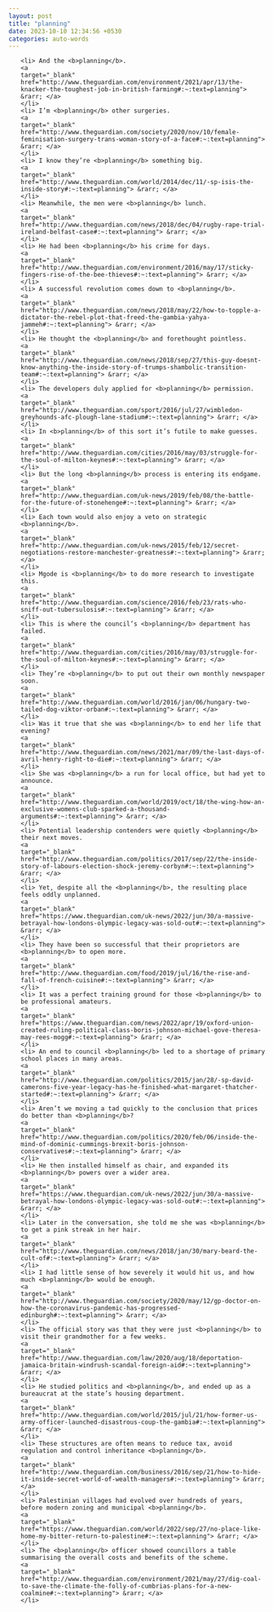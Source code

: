 ```yaml
---
layout: post
title: "planning"
date: 2023-10-10 12:34:56 +0530
categories: auto-words
---
```

<ol>

    <li> And the <b>planning</b>.
    <a 
    target="_blank" 
    href="http://www.theguardian.com/environment/2021/apr/13/the-knacker-the-toughest-job-in-british-farming#:~:text=planning"> &rarr; </a>
    </li>
    <li> I’m <b>planning</b> other surgeries.
    <a 
    target="_blank" 
    href="http://www.theguardian.com/society/2020/nov/10/female-feminisation-surgery-trans-woman-story-of-a-face#:~:text=planning"> &rarr; </a>
    </li>
    <li> I know they’re <b>planning</b> something big.
    <a 
    target="_blank" 
    href="http://www.theguardian.com/world/2014/dec/11/-sp-isis-the-inside-story#:~:text=planning"> &rarr; </a>
    </li>
    <li> Meanwhile, the men were <b>planning</b> lunch.
    <a 
    target="_blank" 
    href="http://www.theguardian.com/news/2018/dec/04/rugby-rape-trial-ireland-belfast-case#:~:text=planning"> &rarr; </a>
    </li>
    <li> He had been <b>planning</b> his crime for days.
    <a 
    target="_blank" 
    href="http://www.theguardian.com/environment/2016/may/17/sticky-fingers-rise-of-the-bee-thieves#:~:text=planning"> &rarr; </a>
    </li>
    <li> A successful revolution comes down to <b>planning</b>.
    <a 
    target="_blank" 
    href="http://www.theguardian.com/news/2018/may/22/how-to-topple-a-dictator-the-rebel-plot-that-freed-the-gambia-yahya-jammeh#:~:text=planning"> &rarr; </a>
    </li>
    <li> He thought the <b>planning</b> and forethought pointless.
    <a 
    target="_blank" 
    href="http://www.theguardian.com/news/2018/sep/27/this-guy-doesnt-know-anything-the-inside-story-of-trumps-shambolic-transition-team#:~:text=planning"> &rarr; </a>
    </li>
    <li> The developers duly applied for <b>planning</b> permission.
    <a 
    target="_blank" 
    href="http://www.theguardian.com/sport/2016/jul/27/wimbledon-greyhounds-afc-plough-lane-stadium#:~:text=planning"> &rarr; </a>
    </li>
    <li> In <b>planning</b> of this sort it’s futile to make guesses.
    <a 
    target="_blank" 
    href="http://www.theguardian.com/cities/2016/may/03/struggle-for-the-soul-of-milton-keynes#:~:text=planning"> &rarr; </a>
    </li>
    <li> But the long <b>planning</b> process is entering its endgame.
    <a 
    target="_blank" 
    href="http://www.theguardian.com/uk-news/2019/feb/08/the-battle-for-the-future-of-stonehenge#:~:text=planning"> &rarr; </a>
    </li>
    <li> Each town would also enjoy a veto on strategic <b>planning</b>.
    <a 
    target="_blank" 
    href="http://www.theguardian.com/uk-news/2015/feb/12/secret-negotiations-restore-manchester-greatness#:~:text=planning"> &rarr; </a>
    </li>
    <li> Mgode is <b>planning</b> to do more research to investigate this.
    <a 
    target="_blank" 
    href="http://www.theguardian.com/science/2016/feb/23/rats-who-sniff-out-tubersulosis#:~:text=planning"> &rarr; </a>
    </li>
    <li> This is where the council’s <b>planning</b> department has failed.
    <a 
    target="_blank" 
    href="http://www.theguardian.com/cities/2016/may/03/struggle-for-the-soul-of-milton-keynes#:~:text=planning"> &rarr; </a>
    </li>
    <li> They’re <b>planning</b> to put out their own monthly newspaper soon.
    <a 
    target="_blank" 
    href="http://www.theguardian.com/world/2016/jan/06/hungary-two-tailed-dog-viktor-orban#:~:text=planning"> &rarr; </a>
    </li>
    <li> Was it true that she was <b>planning</b> to end her life that evening?
    <a 
    target="_blank" 
    href="http://www.theguardian.com/news/2021/mar/09/the-last-days-of-avril-henry-right-to-die#:~:text=planning"> &rarr; </a>
    </li>
    <li> She was <b>planning</b> a run for local office, but had yet to announce.
    <a 
    target="_blank" 
    href="http://www.theguardian.com/world/2019/oct/18/the-wing-how-an-exclusive-womens-club-sparked-a-thousand-arguments#:~:text=planning"> &rarr; </a>
    </li>
    <li> Potential leadership contenders were quietly <b>planning</b> their next moves.
    <a 
    target="_blank" 
    href="http://www.theguardian.com/politics/2017/sep/22/the-inside-story-of-labours-election-shock-jeremy-corbyn#:~:text=planning"> &rarr; </a>
    </li>
    <li> Yet, despite all the <b>planning</b>, the resulting place feels oddly unplanned.
    <a 
    target="_blank" 
    href="https://www.theguardian.com/uk-news/2022/jun/30/a-massive-betrayal-how-londons-olympic-legacy-was-sold-out#:~:text=planning"> &rarr; </a>
    </li>
    <li> They have been so successful that their proprietors are <b>planning</b> to open more.
    <a 
    target="_blank" 
    href="http://www.theguardian.com/food/2019/jul/16/the-rise-and-fall-of-french-cuisine#:~:text=planning"> &rarr; </a>
    </li>
    <li> It was a perfect training ground for those <b>planning</b> to be professional amateurs.
    <a 
    target="_blank" 
    href="https://www.theguardian.com/news/2022/apr/19/oxford-union-created-ruling-political-class-boris-johnson-michael-gove-theresa-may-rees-mogg#:~:text=planning"> &rarr; </a>
    </li>
    <li> An end to council <b>planning</b> led to a shortage of primary school places in many areas.
    <a 
    target="_blank" 
    href="http://www.theguardian.com/politics/2015/jan/28/-sp-david-camerons-five-year-legacy-has-he-finished-what-margaret-thatcher-started#:~:text=planning"> &rarr; </a>
    </li>
    <li> Aren’t we moving a tad quickly to the conclusion that prices do better than <b>planning</b>?
    <a 
    target="_blank" 
    href="http://www.theguardian.com/politics/2020/feb/06/inside-the-mind-of-dominic-cummings-brexit-boris-johnson-conservatives#:~:text=planning"> &rarr; </a>
    </li>
    <li> He then installed himself as chair, and expanded its <b>planning</b> powers over a wider area.
    <a 
    target="_blank" 
    href="https://www.theguardian.com/uk-news/2022/jun/30/a-massive-betrayal-how-londons-olympic-legacy-was-sold-out#:~:text=planning"> &rarr; </a>
    </li>
    <li> Later in the conversation, she told me she was <b>planning</b> to get a pink streak in her hair.
    <a 
    target="_blank" 
    href="http://www.theguardian.com/news/2018/jan/30/mary-beard-the-cult-of#:~:text=planning"> &rarr; </a>
    </li>
    <li> I had little sense of how severely it would hit us, and how much <b>planning</b> would be enough.
    <a 
    target="_blank" 
    href="http://www.theguardian.com/society/2020/may/12/gp-doctor-on-how-the-coronavirus-pandemic-has-progressed-edinburgh#:~:text=planning"> &rarr; </a>
    </li>
    <li> The official story was that they were just <b>planning</b> to visit their grandmother for a few weeks.
    <a 
    target="_blank" 
    href="http://www.theguardian.com/law/2020/aug/18/deportation-jamaica-britain-windrush-scandal-foreign-aid#:~:text=planning"> &rarr; </a>
    </li>
    <li> He studied politics and <b>planning</b>, and ended up as a bureaucrat at the state’s housing department.
    <a 
    target="_blank" 
    href="http://www.theguardian.com/world/2015/jul/21/how-former-us-army-officer-launched-disastrous-coup-the-gambia#:~:text=planning"> &rarr; </a>
    </li>
    <li> These structures are often means to reduce tax, avoid regulation and control inheritance <b>planning</b>.
    <a 
    target="_blank" 
    href="http://www.theguardian.com/business/2016/sep/21/how-to-hide-it-inside-secret-world-of-wealth-managers#:~:text=planning"> &rarr; </a>
    </li>
    <li> Palestinian villages had evolved over hundreds of years, before modern zoning and municipal <b>planning</b>.
    <a 
    target="_blank" 
    href="https://www.theguardian.com/world/2022/sep/27/no-place-like-home-my-bitter-return-to-palestine#:~:text=planning"> &rarr; </a>
    </li>
    <li> The <b>planning</b> officer showed councillors a table summarising the overall costs and benefits of the scheme.
    <a 
    target="_blank" 
    href="http://www.theguardian.com/environment/2021/may/27/dig-coal-to-save-the-climate-the-folly-of-cumbrias-plans-for-a-new-coalmine#:~:text=planning"> &rarr; </a>
    </li>